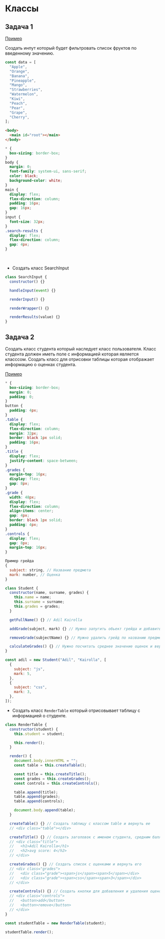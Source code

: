 # Классы

## Задача 1

[Пример](/examples/06-classes/example-1)

Создать инпут который будет фильтровать список фруктов по введенному значению.

```js
const data = [
  "Apple",
  "Orange",
  "Banana",
  "Pineapple",
  "Mango",
  "Strawberries",
  "Watermelon",
  "Kiwi",
  "Peach",
  "Pear",
  "Grape",
  "Cherry",
];
```

```html
<body>
  <main id="root"></main>
</body>
```

```css
* {
  box-sizing: border-box;
}
body {
  margin: 0;
  font-family: system-ui, sans-serif;
  color: black;
  background-color: white;
}
main {
  display: flex;
  flex-direction: column;
  padding: 16px;
  gap: 16px;
}
input {
  font-size: 32px;
}
.search-results {
  display: flex;
  flex-direction: column;
  gap: 4px;
}
```

<br/>

- Создать класс SearchInput

```js
class SearchInput {
  constructor() {}

  handleInput(event) {}

  renderInput() {}

  renderWrapper() {}

  renderResults(value) {}
}
```

## Задача 2

Создать класс студента который наследует класс пользователя.
Класс студента должен иметь поле с информацией которая является класссом.
Создать класс для отрисовки таблицы которая отображает информацию о оценках студента.

[Пример](/examples/06-classes/example-2)

```css
* {
  box-sizing: border-box;
  margin: 0;
  padding: 0;
}
button {
  padding: 4px;
}
.table {
  display: flex;
  flex-direction: column;
  margin: 32px;
  border: black 1px solid;
  padding: 16px;
}
.title {
  display: flex;
  justify-content: space-between;
}
.grades {
  margin-top: 16px;
  display: flex;
  gap: 8px;
}
.grade {
  width: 48px;
  display: flex;
  flex-direction: column;
  align-items: center;
  gap: 4px;
  border: black 1px solid;
  padding: 4px;
}
.controls {
  display: flex;
  gap: 8px;
  margin-top: 16px;
}
```

```js
Пример грейда
{
  subject: string, // Название предмета
  mark: number, // Оценка
}

class Student {
  constructor(name, surname, grades) {
    this.name = name;
    this.surname = surname;
    this.grades = grades;
  }

  getFullName() {} // Adil Kairolla

  addGrade(subject, mark) {} // Нужно запугить обьект грейда и добавить в массив

  removeGrade(subjectName) {} // Нужно удалить грейд по названию предмета из массива используя метод filter

  calculateGrades() {} // Нужно посчитать среднее значение оценок и вернуть результат используя метод reduce
}

const adil = new Student("Adil", "Kairolla", [
  {
    subject: "js",
    mark: 5,
  },
  {
    subject: "css",
    mark: 3,
  },
]);
```

- Создать класс `RenderTable` который отрисовывает таблицу с информацией о студенте.

```js
class RenderTable {
  constructor(student) {
    this.student = student;

    this.render();
  }

  render() {
    document.body.innerHTML = "";
    const table = this.createTable();

    const title = this.createTitle();
    const grades = this.createGrades();
    const controls = this.createControls();

    table.append(title);
    table.append(grades);
    table.append(controls);

    document.body.append(table);
  }

  createTable() {} // Создать таблицу с классом table и вернуть ее
  // <div class="table"></div>

  createTitle() {} // Создать заголовок с именем студента, средним баллом и вернуть его
  // <div class="title">
  //   <h1>Adil Kairolla</h1>
  //   <h2>avg score: 4</h2>
  // </div>

  createGrades() {} // Создать список с оценками и вернуть его
  // <div class="grades">
  //   <div class="grade"><span>js</span><span>5</span></div>
  //   <div class="grade"><span>css</span><span>3</span></div>
  // </div>

  createControls() {} // Создать кнопки для добавления и удаления оценок и вернуть их
  // <div class="controls">
  //   <button>add</button>
  //   <button>remove</button>
  // </div>
}

const studentTable = new RenderTable(student);

studentTable.render();
```
